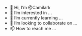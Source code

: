 - 👋 Hi, I’m @Camilark
- 👀 I’m interested in ...
- 🌱 I’m currently learning ...
- 💞️ I’m looking to collaborate on ...
- 📫 How to reach me ...

<!---
Camilark/Camilark is a ✨ special ✨ repository because its `README.md` (this file) appears on your GitHub profile.
You can click the Preview link to take a look at your changes.
--->
